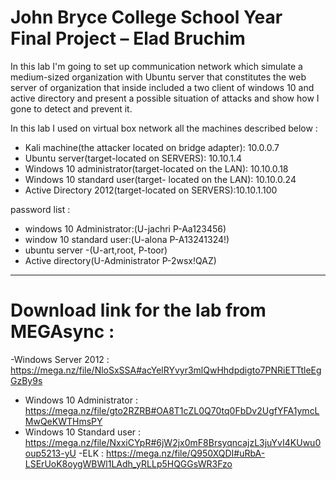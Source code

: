 # John Bryce College School Year Final Project – Elad Bruchim 


In this lab I'm going to set up communication network which simulate a medium-sized organization with Ubuntu server that constitutes the web server of organization that inside included a two client of windows 10 and active directory and present a possible situation of attacks and show how I  gone to detect and prevent it.

In this lab I used on virtual box network all the machines described below :
* Kali machine(the attacker located on bridge adapter): 10.0.0.7
* Ubuntu server(target-located on SERVERS): 10.10.1.4
* Windows 10 administrator(target-located on the LAN): 10.10.0.18
* Windows 10 standard user(target- located on the LAN): 10.10.0.24
* Active Directory 2012(target-located on SERVERS):10.10.1.100

password list :
- windows 10 Administrator:(U-jachri P-Aa123456)
- window 10 standard user:(U-alona P-A13241324!)
- ubuntu server -(U-art,root, P-toor)
- Active directory(U-Administrator P-2wsx!QAZ)
-----------------------------------------------
# Download link for the lab from MEGAsync :
-Windows Server 2012 : https://mega.nz/file/NloSxSSA#acYelRYvyr3mlQwHhdpdigto7PNRiETTtleEgGzBy9s
- Windows 10 Administrator : https://mega.nz/file/gto2RZRB#OA8T1cZL0Q70tq0FbDv2UgfYFA1ymcLMwQeKWTHmsPY
- Windows 10 Standard user : https://mega.nz/file/NxxiCYpR#6jW2jx0mF8BrsyqncajzL3juYvI4KUwu0oup5213-yU
-ELK : https://mega.nz/file/Q950XQDI#uRbA-LSErUoK8oygWBWl1LAdh_yRLLp5HQGGsWR3Fzo

